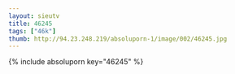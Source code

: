 ```yaml
--- 
layout: sieutv
title: 46245
tags: ["46k"]
thumb: http://94.23.248.219/absoluporn-1/image/002/46245.jpg
---
```

{% include absoluporn key="46245" %} 
